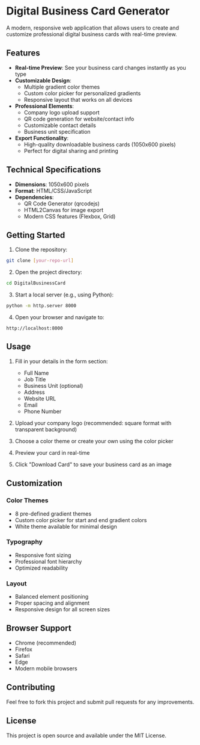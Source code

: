 # Digital Business Card Generator

A modern, responsive web application that allows users to create and customize professional digital business cards with real-time preview.

## Features

- **Real-time Preview**: See your business card changes instantly as you type
- **Customizable Design**:
  - Multiple gradient color themes
  - Custom color picker for personalized gradients
  - Responsive layout that works on all devices
- **Professional Elements**:
  - Company logo upload support
  - QR code generation for website/contact info
  - Customizable contact details
  - Business unit specification
- **Export Functionality**:
  - High-quality downloadable business cards (1050x600 pixels)
  - Perfect for digital sharing and printing

## Technical Specifications

- **Dimensions**: 1050x600 pixels
- **Format**: HTML/CSS/JavaScript
- **Dependencies**:
  - QR Code Generator (qrcodejs)
  - HTML2Canvas for image export
  - Modern CSS features (Flexbox, Grid)

## Getting Started

1. Clone the repository:
```bash
git clone [your-repo-url]
```

2. Open the project directory:
```bash
cd DigitalBusinessCard
```

3. Start a local server (e.g., using Python):
```bash
python -m http.server 8000
```

4. Open your browser and navigate to:
```
http://localhost:8000
```

## Usage

1. Fill in your details in the form section:
   - Full Name
   - Job Title
   - Business Unit (optional)
   - Address
   - Website URL
   - Email
   - Phone Number

2. Upload your company logo (recommended: square format with transparent background)

3. Choose a color theme or create your own using the color picker

4. Preview your card in real-time

5. Click "Download Card" to save your business card as an image

## Customization

### Color Themes
- 8 pre-defined gradient themes
- Custom color picker for start and end gradient colors
- White theme available for minimal design

### Typography
- Responsive font sizing
- Professional font hierarchy
- Optimized readability

### Layout
- Balanced element positioning
- Proper spacing and alignment
- Responsive design for all screen sizes

## Browser Support

- Chrome (recommended)
- Firefox
- Safari
- Edge
- Modern mobile browsers

## Contributing

Feel free to fork this project and submit pull requests for any improvements.

## License

This project is open source and available under the MIT License. 